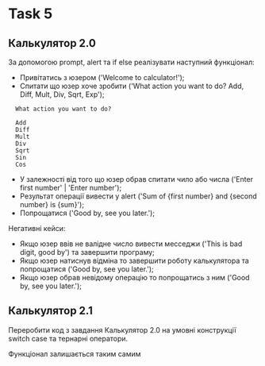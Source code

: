 # Task 5

## Калькулятор 2.0

За допомогою prompt, alert та if else реалізувати наступний функціонал:
* Привітатись з юзером ('Welcome to calculator!');
* Спитати що юзер хоче зробити ('What action you want to do? Add, Diff, Mult, Div, Sqrt, Exp');
```text
  What action you want to do? 
  
  Add
  Diff
  Mult
  Div
  Sqrt
  Sin
  Cos
```
* У залежності від того що юзер обрав спитати чило або числа ('Enter first number' | 'Enter number');
* Результат операції вивести у alert ('Sum of {first number} and {second number} is {sum}');
* Попрощатися ('Good by, see you later.');

Негативні кейси:
* Якщо юзер ввів не валідне число вивести месседжи ('This is bad digit, good by') та завершити програму;
* Якщо юзер натиснув відміна то завершити роботу калькулятора та попрощатися ('Good by, see you later.');
* Якщо юзер обрав невідому операцію то попрощатись з ним ('Good by, see you later.');

## Калькулятор 2.1

Переробити код з завдання Калькулятор 2.0 на умовні конструкції switch case та тернарні оператори.

Функціонал залишається таким самим